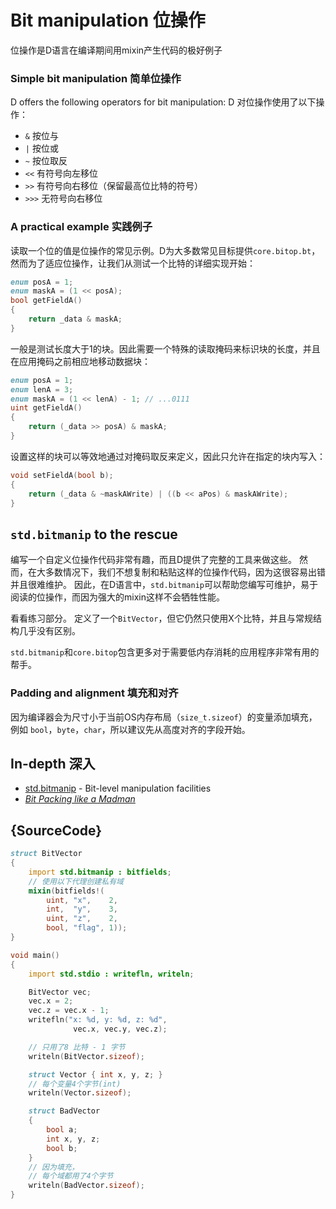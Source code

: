 # Bit manipulation 位操作

位操作是D语言在编译期间用mixin产生代码的极好例子

### Simple bit manipulation 简单位操作

D offers the following operators for bit manipulation:
D 对位操作使用了以下操作：

- `&` 按位与
- `|` 按位或
- `~` 按位取反
- `<<`  有符号向左移位
- `>>`  有符号向右移位（保留最高位比特的符号）
- `>>>` 无符号向右移位

### A practical example 实践例子

读取一个位的值是位操作的常见示例。D为大多数常见目标提供`core.bitop.bt`，然而为了适应位操作，让我们从测试一个比特的详细实现开始：

```d
enum posA = 1;
enum maskA = (1 << posA);
bool getFieldA()
{
    return _data & maskA;
}
```

一般是测试长度大于1的块。因此需要一个特殊的读取掩码来标识块的长度，并且在应用掩码之前相应地移动数据块：

```d
enum posA = 1;
enum lenA = 3;
enum maskA = (1 << lenA) - 1; // ...0111
uint getFieldA()
{
    return (_data >> posA) & maskA;
}
```

设置这样的块可以等效地通过对掩码取反来定义，因此只允许在指定的块内写入：

```d
void setFieldA(bool b);
{
    return (_data & ~maskAWrite) | ((b << aPos) & maskAWrite);
}
```

## `std.bitmanip` to the rescue


编写一个自定义位操作代码非常有趣，而且D提供了完整的工具来做这些。 然而，在大多数情况下，我们不想复制和粘贴这样的位操作代码，因为这很容易出错并且很难维护。
因此，在D语言中，`std.bitmanip`可以帮助您编写可维护，易于阅读的位操作，而因为强大的mixin这样不会牺牲性能。

看看练习部分。 定义了一个`BitVector`，但它仍然只使用X个比特，并且与常规结构几乎没有区别。

`std.bitmanip`和`core.bitop`包含更多对于需要低内存消耗的应用程序非常有用的帮手。

### Padding and alignment 填充和对齐

因为编译器会为尺寸小于当前OS内存布局（`size_t.sizeof`）的变量添加填充，例如 `bool`，`byte`，`char`，所以建议先从高度对齐的字段开始。

## In-depth 深入

- [std.bitmanip](http://dlang.org/phobos/std_bitmanip.html) - Bit-level manipulation facilities
- [_Bit Packing like a Madman_](http://dconf.org/2016/talks/sechet.html)

## {SourceCode}

```d
struct BitVector
{
    import std.bitmanip : bitfields;
    // 使用以下代理创建私有域
    mixin(bitfields!(
        uint, "x",    2,
        int,  "y",    3,
        uint, "z",    2,
        bool, "flag", 1));
}

void main()
{
    import std.stdio : writefln, writeln;

    BitVector vec;
    vec.x = 2;
    vec.z = vec.x - 1;
    writefln("x: %d, y: %d, z: %d",
              vec.x, vec.y, vec.z);

    // 只用了8 比特 - 1 字节
    writeln(BitVector.sizeof);

    struct Vector { int x, y, z; }
    // 每个变量4个字节(int)
    writeln(Vector.sizeof);

	struct BadVector
	{
		bool a;
		int x, y, z;
		bool b;
	}
	// 因为填充，
	// 每个域都用了4个字节
	writeln(BadVector.sizeof);
}
```
